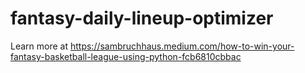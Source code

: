 # fantasy-daily-lineup-optimizer
 
Learn more at https://sambruchhaus.medium.com/how-to-win-your-fantasy-basketball-league-using-python-fcb6810cbbac
